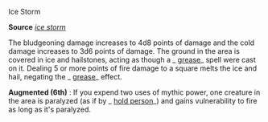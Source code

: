 Ice Storm

**Source** [_ice storm_](/pathfinderRPG/prd/spells/iceStorm.html#_ice-storm)

The bludgeoning damage increases to 4d8 points of damage and the cold damage increases to 3d6 points of damage. The ground in the area is covered in ice and hailstones, acting as though a _ [grease](/pathfinderRPG/prd/spells/grease.html#_grease)_ spell were cast on it. Dealing 5 or more points of fire damage to a square melts the ice and hail, negating the _ [grease](/pathfinderRPG/prd/spells/grease.html#_grease)_ effect.

**Augmented (6th)** : If you expend two uses of mythic power, one creature in the area is paralyzed (as if by _ [hold person](/pathfinderRPG/prd/spells/holdPerson.html#_hold-person)_) and gains vulnerability to fire as long as it's paralyzed.

